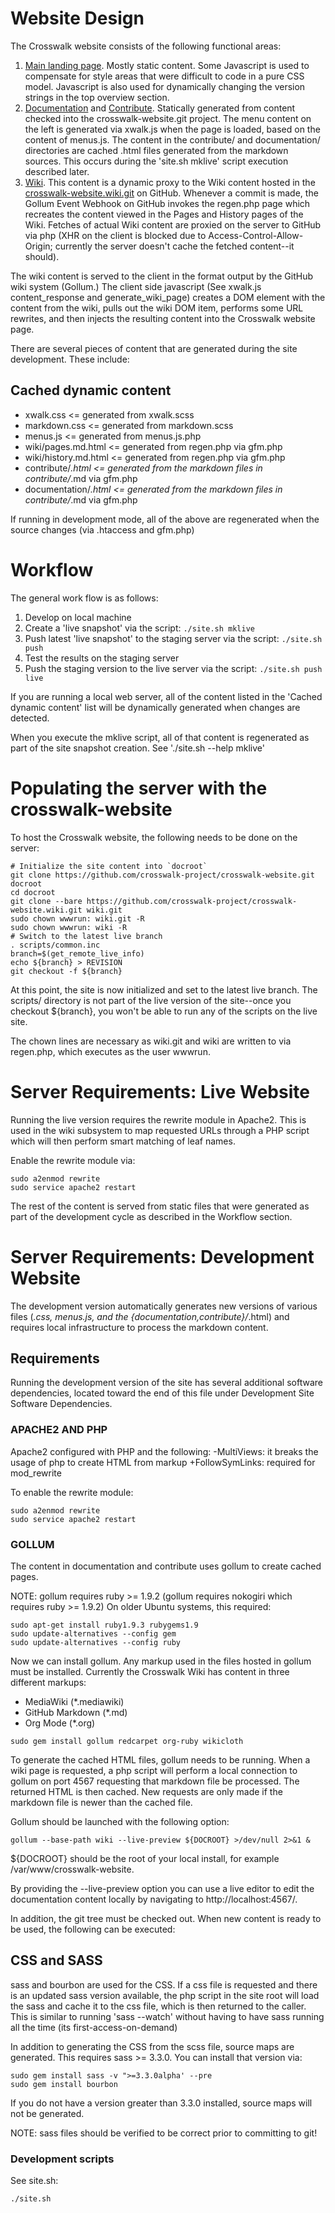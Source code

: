 # Website Design
The Crosswalk website consists of the following functional areas:

1. [Main landing page](https://crosswalk-project.org). Mostly static content. Some Javascript is used to compensate for style areas that were difficult to code in a pure CSS model. Javascript is also used for dynamically changing the version strings in the top overview section.
2. [Documentation](https://crosswalk-project.org/#documentation) and [Contribute](https://crosswalk-project.org/#contribute). Statically generated from content checked into the crosswalk-website.git project. The menu content on the left is generated via xwalk.js when the page is loaded, based on the content of menus.js. The content in the contribute/ and documentation/ directories are cached .html files generated from the markdown sources. This occurs during the 'site.sh mklive' script execution described later.
3. [Wiki](https://crosswalk-project.org/#wiki). This content is a dynamic proxy to the Wiki content hosted in the [crosswalk-website.wiki.git](https://github.com/crosswalk-project/crosswalk-website.wiki.git) on GitHub. Whenever a commit is made, the Gollum Event Webhook on GitHub invokes the regen.php page which recreates the content viewed in the Pages and History pages of the Wiki. Fetches of actual Wiki content are proxied on the server to GitHub via php (XHR on the client is blocked due to Access-Control-Allow-Origin; currently the server doesn't cache the fetched content--it should).

The wiki content is served to the client in the format output by the GitHub wiki system (Gollum.) The client side javascript (See xwalk.js content_response and generate_wiki_page) creates a DOM element with the content from the wiki, pulls out the wiki DOM item, performs some URL rewrites, and then injects the resulting content into the Crosswalk website page.

There are several pieces of content that are generated during the site development. These include:

## Cached dynamic content
* xwalk.css <= generated from xwalk.scss
* markdown.css <= generated from markdown.scss
* menus.js <= generated from menus.js.php
* wiki/pages.md.html <= generated from regen.php via gfm.php
* wiki/history.md.html <= generated from regen.php via gfm.php
* contribute/*.html <= generated from the markdown files in contribute/*.md via gfm.php
* documentation/*.html <= generated from the markdown files in contribute/*.md via gfm.php

If running in development mode, all of the above are regenerated when the source changes (via .htaccess and gfm.php)

# Workflow
The general work flow is as follows:

1. Develop on local machine
2. Create a 'live snapshot' via the script: `./site.sh mklive`
3. Push latest 'live snapshot' to the staging server via the script: `./site.sh push`
4. Test the results on the staging server
4. Push the staging version to the live server via the script: `./site.sh push live`

If you are running a local web server, all of the content listed in the 'Cached dynamic content' list will be dynamically generated when changes are detected. 

When you execute the mklive script, all of that content is regenerated as part of the site snapshot creation. See './site.sh --help mklive'

# Populating the server with the crosswalk-website
To host the Crosswalk website, the following needs to be done on the server:

```
# Initialize the site content into `docroot`
git clone https://github.com/crosswalk-project/crosswalk-website.git docroot
cd docroot
git clone --bare https://github.com/crosswalk-project/crosswalk-website.wiki.git wiki.git
sudo chown wwwrun: wiki.git -R
sudo chown wwwrun: wiki -R
# Switch to the latest live branch
. scripts/common.inc
branch=$(get_remote_live_info)
echo ${branch} > REVISION
git checkout -f ${branch}
```

At this point, the site is now initialized and set to the latest live branch. The scripts/ directory is not part of the live version of the site--once you checkout ${branch}, you won't be able to run any of the scripts on the live site.

The chown lines are necessary as wiki.git and wiki are written to via regen.php, which executes as the user wwwrun.

# Server Requirements: Live Website
Running the live version requires the rewrite module in Apache2. This is used
in the wiki subsystem to map requested URLs through a PHP
script which will then perform smart matching of leaf names.

Enable the rewrite module via:

```
sudo a2enmod rewrite
sudo service apache2 restart
```

The rest of the content is served from static files that were
generated as part of the development cycle as described in the Workflow
section.

# Server Requirements: Development Website

The development version automatically generates new versions
of various files (*.css, menus.js, and the {documentation,contribute}/*.html) and requires local infrastructure to process the markdown content.

## Requirements
Running the development version of the site has several additional
software dependencies, located toward the end of this file under
Development Site Software Dependencies.

### APACHE2 AND PHP

Apache2 configured with PHP and the following:
  -MultiViews: it breaks the usage of php to create HTML from markup
  +FollowSymLinks: required for mod_rewrite

To enable the rewrite module:

```
sudo a2enmod rewrite
sudo service apache2 restart
```

### GOLLUM

The content in documentation and contribute uses gollum to create cached pages.

NOTE:
gollum requires ruby >= 1.9.2 (gollum requires nokogiri which requires
ruby >= 1.9.2) On older Ubuntu systems, this required:

```
sudo apt-get install ruby1.9.3 rubygems1.9
sudo update-alternatives --config gem
sudo update-alternatives --config ruby
```

Now we can install gollum. Any markup used in the files hosted in gollum
must be installed. Currently the Crosswalk Wiki has content in three
different markups:

* MediaWiki (*.mediawiki)
* GitHub Markdown (*.md)
* Org Mode (*.org)

```
sudo gem install gollum redcarpet org-ruby wikicloth
```

To generate the cached HTML files, gollum needs to be running. When a
wiki page is requested, a php script will perform a local connection to
gollum on port 4567 requesting that markdown file be processed. The
returned HTML is then cached. New requests are only made if the markdown
file is newer than the cached file.

Gollum should be launched with the following option:

```
gollum --base-path wiki --live-preview ${DOCROOT} >/dev/null 2>&1 &
```

${DOCROOT} should be the root of your local install, for example /var/www/crosswalk-website.

By providing the --live-preview option you can use a live editor to edit
the documentation content locally by navigating to http://localhost:4567/.

In addition, the git tree must be checked out. When new content is ready
to be used, the following can be executed:

## CSS and SASS

sass and bourbon are used for the CSS. If a css file is requested and
there is an updated sass version available, the php script in the site
root will load the sass and cache it to the css file, which is then
returned to the caller. This is similar to running 'sass --watch'
without having to have sass running all the time (its
first-access-on-demand)

In addition to generating the CSS from the scss file, source maps are
generated. This requires sass >= 3.3.0. You can install that version
via:

```
sudo gem install sass -v ">=3.3.0alpha' --pre
sudo gem install bourbon
```

If you do not have a version greater than 3.3.0 installed, source maps
will not be generated.

NOTE:
sass files should be verified to be correct prior to committing to git!


### Development scripts

See site.sh:
```
./site.sh
```
